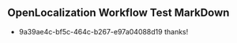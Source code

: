 ## OpenLocalization Workflow Test MarkDown
* 9a39ae4c-bf5c-464c-b267-e97a04088d19 
thanks!<!--HONumber=Feb16_HO4-->

